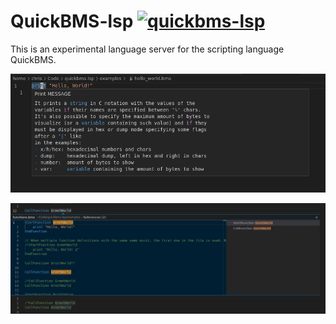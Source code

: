 # QuickBMS-lsp [![quickbms-lsp](https://github.com/ExcaliburZero/quickbms-lsp/actions/workflows/quickbms-lsp.yml/badge.svg)](https://github.com/ExcaliburZero/quickbms-lsp/actions/workflows/quickbms-lsp.yml)
This is an experimental language server for the scripting language QuickBMS.

![An example of the hover documentation for the "print" keyword being shown in Visual Studio Code for a hello world program.](images/vscode_hover_keyword_documentation_01.png)

![An example of the goto references function for a "GreetWorld" function being shown in Visual Studio Code for a functions example script.](images/vscode_references_function_01.png)